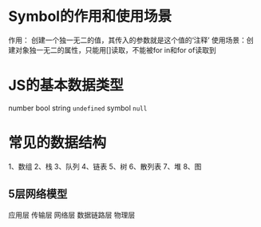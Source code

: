 # Symbol的作用和使用场景
作用： 创建一个独一无二的值，其传入的参数就是这个值的‘注释’
使用场景：创建对象独一无二的属性，只能用[]读取，不能被for in和for of读取到

# JS的基本数据类型
number bool string `undefined` symbol `null`

# 常见的数据结构

1、数组
2、栈
3、队列
4、链表
5、树
6、散列表
7、堆
8、图

## 5层网络模型

应用层
传输层
网络层
数据链路层
物理层
